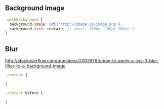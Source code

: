 ## Background image
```js
.withBackground {
  background-image: url('http://image.io/image.png');
  background-size: contain; /* cover, 100px, 100px 200px */
}
```

## Blur
http://stackoverflow.com/questions/20039765/how-to-apply-a-css-3-blur-filter-to-a-background-image

```js
.content {

}

.content:before {

}
```

